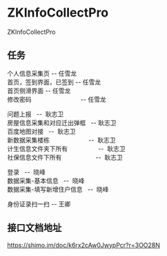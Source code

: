# ZKInfoCollectPro
ZKInfoCollectPro
 
## 任务
个人信息采集页                       --   任雪龙    
首页，签到界面，已签到                --   任雪龙  
首页侧滑界面                         --   任雪龙    
修改密码                             --  任雪龙    
   
问题上报                              --  耿志卫    
房屋信息采集和对应迁出弹框            --   耿志卫    
百度地图对接                          --  耿志卫    
新数据采集楼栋                        --  耿志卫    
计生信息文件夹下所有                  --  耿志卫    
社保信息文件下所有                    --  耿志卫

   
登录                                  --  晓峰    
数据采集-基本信息                     --  晓峰    
数据采集-填写新增住户信息             --  晓峰

身份证录扫一扫                         --   王卿

## 接口文档地址
https://shimo.im/doc/k6rx2cAw0JwypPcr?r=3OO28N

